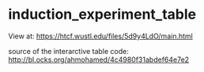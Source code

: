 # induction_experiment_table

View at:
https://htcf.wustl.edu/files/5d9y4LdO/main.html

source of the interarctive table code:
http://bl.ocks.org/ahmohamed/4c4980f31abdef64e7e2
